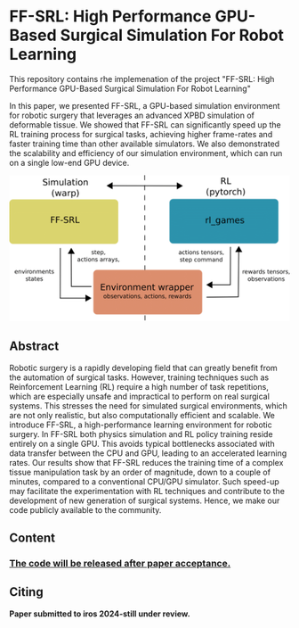 # FF-SRL: High Performance GPU-Based Surgical Simulation For Robot Learning

This repository contains rhe implemenation of the project "FF-SRL: High Performance GPU-Based Surgical Simulation For Robot Learning"

In this paper, we presented FF-SRL, a GPU-based simulation environment for robotic surgery that leverages an
advanced XPBD simulation of deformable tissue. We showed that FF-SRL can significantly speed up the RL training
process for surgical tasks, achieving higher frame-rates and faster training time than other available simulators. We also
demonstrated the scalability and efficiency of our simulation environment, which can run on a single low-end GPU device.

![](images/pipelineV2-1.png)

## Abstract
Robotic surgery is a rapidly developing field that can greatly benefit from the automation of surgical tasks. However, training techniques such as Reinforcement Learning (RL) require a high number of task repetitions, which are especially unsafe and impractical to perform on real surgical systems. This
stresses the need for simulated surgical environments, which are not only realistic, but also computationally efficient and scalable. We introduce FF-SRL, a high-performance learning environment for robotic surgery. In FF-SRL both physics simulation and RL policy training reside entirely on a single
GPU. This avoids typical bottlenecks associated with data transfer between the CPU and GPU, leading to an accelerated learning rates. Our results show that FF-SRL reduces the training time of a complex tissue manipulation task by an order of magnitude, down to a couple of minutes, compared to a conventional CPU/GPU simulator. Such speed-up may facilitate the experimentation with RL techniques and contribute to the development of new generation of surgical systems. Hence, we make our code publicly available to the community.

## Content
 ###  <u> **The code will be released after paper acceptance.** </u>

## Citing
**Paper submitted to iros 2024-still under review.**
